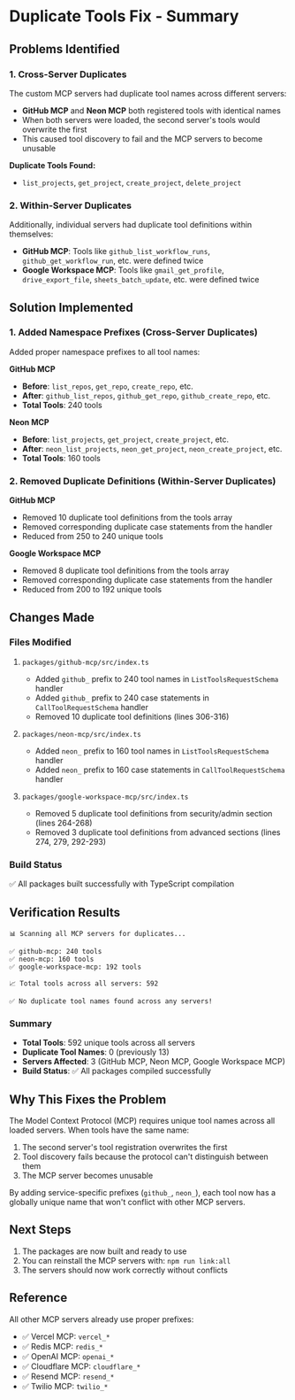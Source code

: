 # Duplicate Tools Fix - Summary

## Problems Identified

### 1. Cross-Server Duplicates
The custom MCP servers had duplicate tool names across different servers:
- **GitHub MCP** and **Neon MCP** both registered tools with identical names
- When both servers were loaded, the second server's tools would overwrite the first
- This caused tool discovery to fail and the MCP servers to become unusable

**Duplicate Tools Found:**
- `list_projects`, `get_project`, `create_project`, `delete_project`

### 2. Within-Server Duplicates
Additionally, individual servers had duplicate tool definitions within themselves:
- **GitHub MCP**: Tools like `github_list_workflow_runs`, `github_get_workflow_run`, etc. were defined twice
- **Google Workspace MCP**: Tools like `gmail_get_profile`, `drive_export_file`, `sheets_batch_update`, etc. were defined twice

## Solution Implemented

### 1. Added Namespace Prefixes (Cross-Server Duplicates)
Added proper namespace prefixes to all tool names:

**GitHub MCP**
- **Before**: `list_repos`, `get_repo`, `create_repo`, etc.
- **After**: `github_list_repos`, `github_get_repo`, `github_create_repo`, etc.
- **Total Tools**: 240 tools

**Neon MCP**
- **Before**: `list_projects`, `get_project`, `create_project`, etc.
- **After**: `neon_list_projects`, `neon_get_project`, `neon_create_project`, etc.
- **Total Tools**: 160 tools

### 2. Removed Duplicate Definitions (Within-Server Duplicates)

**GitHub MCP**
- Removed 10 duplicate tool definitions from the tools array
- Removed corresponding duplicate case statements from the handler
- Reduced from 250 to 240 unique tools

**Google Workspace MCP**
- Removed 8 duplicate tool definitions from the tools array
- Removed corresponding duplicate case statements from the handler
- Reduced from 200 to 192 unique tools

## Changes Made

### Files Modified
1. `packages/github-mcp/src/index.ts`
   - Added `github_` prefix to 240 tool names in `ListToolsRequestSchema` handler
   - Added `github_` prefix to 240 case statements in `CallToolRequestSchema` handler
   - Removed 10 duplicate tool definitions (lines 306-316)

2. `packages/neon-mcp/src/index.ts`
   - Added `neon_` prefix to 160 tool names in `ListToolsRequestSchema` handler
   - Added `neon_` prefix to 160 case statements in `CallToolRequestSchema` handler

3. `packages/google-workspace-mcp/src/index.ts`
   - Removed 5 duplicate tool definitions from security/admin section (lines 264-268)
   - Removed 3 duplicate tool definitions from advanced sections (lines 274, 279, 292-293)

### Build Status
✅ All packages built successfully with TypeScript compilation

## Verification Results

```
📊 Scanning all MCP servers for duplicates...

✅ github-mcp: 240 tools
✅ neon-mcp: 160 tools
✅ google-workspace-mcp: 192 tools

📈 Total tools across all servers: 592

✅ No duplicate tool names found across any servers!
```

### Summary
- **Total Tools**: 592 unique tools across all servers
- **Duplicate Tool Names**: 0 (previously 13)
- **Servers Affected**: 3 (GitHub MCP, Neon MCP, Google Workspace MCP)
- **Build Status**: ✅ All packages compiled successfully

## Why This Fixes the Problem

The Model Context Protocol (MCP) requires unique tool names across all loaded servers. When tools have the same name:
1. The second server's tool registration overwrites the first
2. Tool discovery fails because the protocol can't distinguish between them
3. The MCP server becomes unusable

By adding service-specific prefixes (`github_`, `neon_`), each tool now has a globally unique name that won't conflict with other MCP servers.

## Next Steps

1. The packages are now built and ready to use
2. You can reinstall the MCP servers with: `npm run link:all`
3. The servers should now work correctly without conflicts

## Reference

All other MCP servers already use proper prefixes:
- ✅ Vercel MCP: `vercel_*`
- ✅ Redis MCP: `redis_*`
- ✅ OpenAI MCP: `openai_*`
- ✅ Cloudflare MCP: `cloudflare_*`
- ✅ Resend MCP: `resend_*`
- ✅ Twilio MCP: `twilio_*`

